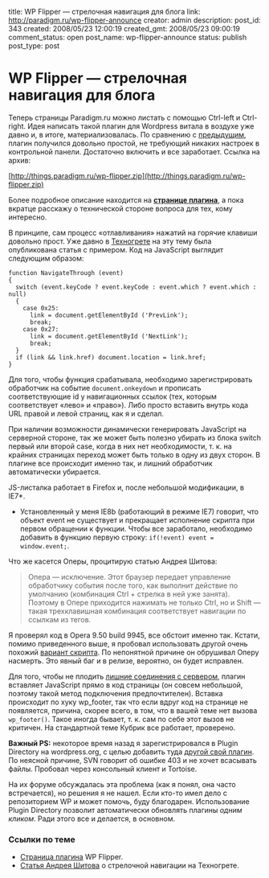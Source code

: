 title: WP Flipper — стрелочная навигация для блога
link: http://paradigm.ru/wp-flipper-announce
creator: admin
description: 
post_id: 343
created: 2008/05/23 12:00:19
created_gmt: 2008/05/23 09:00:19
comment_status: open
post_name: wp-flipper-announce
status: publish
post_type: post

# WP Flipper — стрелочная навигация для блога

Теперь страницы Paradigm.ru можно листать с помощью Ctrl-left и Ctrl-right. Идея написать такой плагин для Wordpress витала в воздухе уже давно и, в итоге, материализовалась. По сравнению с [предыдущим](/wp-postlist/), плагин получился довольно простой, не требующий никаких настроек в контрольной панели. Достаточно включить и все заработает. Ссылка на архив:

[http://things.paradigm.ru/wp-flipper.zip](http://things.paradigm.ru/wp-flipper.zip)

Более подробное описание находится на **[странице плагина](/wp-flipper/)**, а пока вкратце расскажу о технической стороне вопроса для тех, кому интересно.

В принципе, сам процесс «отлавливания» нажатий на горячие клавиши довольно прост. Уже давно в [Техногрете](http://www.artlebedev.ru/tools/technogrette/) на эту тему была опубликована статья с примером. Код на JavaScript выглядит следующим образом:
    
    function NavigateThrough (event)
    {
      switch (event.keyCode ? event.keyCode : event.which ? event.which : null)
      {
        case 0x25:
          link = document.getElementById ('PrevLink');
          break;
        case 0x27:
          link = document.getElementById ('NextLink');
          break;
      }
      if (link && link.href) document.location = link.href;  
    }

Для того, чтобы функция срабатывала, необходимо зарегистрировать обработчик на событие `document.onkeydown` и прописать соответствующие id у навигационных ссылок (тех, которым соответствует «лево» и «право»). Либо просто вставить внутрь кода URL правой и левой страниц, как я и сделал.

При наличии возможности динамически генерировать JavaScript на серверной стороне, так же может быть полезно убирать из блока switch первый или второй case, когда в них нет необходимости, т. к. на крайних страницах переход может быть только в одну из двух сторон. В плагине все происходит именно так, и лишний обработчик автоматически убирается.

JS-листалка работает в Firefox и, после небольшой модификации, в IE7*.

* Установленный у меня IE8b (работающий в режиме IE7) говорит, что объект event не существует и прекращает исполнение скрипта при первом обращении к функции. Чтобы все заработало, необходимо добавить в функцию первую строку: `if(!event) event = window.event;`.

Что же касется Оперы, процитирую статью Андрея Шитова:

> Опера — исключение. Этот браузер передает управление обработчику события после того, как выполнит действие по умолчанию (комбинация Ctrl + стрелка в ней уже занята). Поэтому в Опере приходится нажимать не только Ctrl, но и Shift — такая трехклавишная комбинация соответствует навигации по ссылкам из тегов.

Я проверял код в Opera 9.50 build 9945, все обстоит именно так. Кстати, помимо приведенного выше, я пробовал использовать другой очень похожий [вариант скрипта](http://b23.ru/ynj). По непонятной причине он обрушивал Оперу насмерть. Это явный баг и в релизе, вероятно, он будет исправлен.

Для того, чтобы не плодить [лишние соединения с сервером](/2008/05/11/circumventing-browser-connection-limits/), плагин вставляет JavaScript прямо в код страницы (он совсем небольшой, поэтому такой метод подключения предпочтителен). Вставка происходит по хуку wp_footer, так что если вдруг код на странице не появляется, причина, скорее всего, в том, что в вашей теме нет вызова `wp_footer()`. Такое иногда бывает, т. к. сам по себе этот вызов не критичен. На стандартной теме Кубрик все работает, проверено.

**Важный PS:** некоторое время назад я зарегистрировался в Plugin Directory на wordpress.org, с целью добавить туда [другой свой плагин](/wp-postlist/). По неясной причине, SVN говорит об ошибке 403 и не хочет всасывать файлы. Пробовал через консольный клиент и Tortoise.

На их форуме обсуждалась эта проблема (как я понял, она часто встречается), но решения я не нашел. Если кто-то имел дело с репозиторием WP и может помочь, буду благодарен. Использование Plugin Directory позволит автоматически обновлять плагины _одним кликом_. Ради этого все и делается, в основном.

### Ссылки по теме

  * [Страница плагина](/wp-flipper/) WP Flipper.
  * [Статья Андрея Шитова](http://www.artlebedev.ru/tools/technogrette/) о стрелочной навигации на Техногрете.